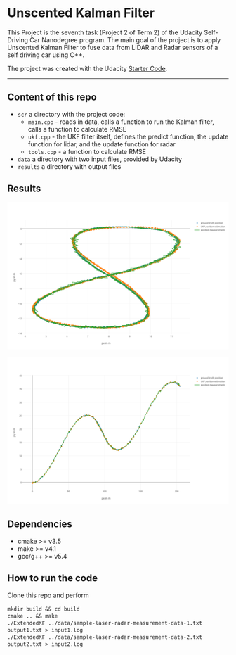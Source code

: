 # Unscented Kalman Filter
This Project is the seventh task (Project 2 of Term 2) of the Udacity Self-Driving Car Nanodegree program. The main goal of the project is to apply Unscented Kalman Filter to fuse data from LIDAR and Radar sensors of a self driving car using C++.

The project was created with the Udacity [Starter Code](https://github.com/udacity/CarND-Unscented-Kalman-Filter-Project).

---

## Content of this repo
- `scr`  a directory with the project code:
  - `main.cpp` - reads in data, calls a function to run the Kalman filter, calls a function to calculate RMSE
  - `ukf.cpp` - the UKF filter itself, defines the predict function, the update function for lidar, and the update function for radar
  - `tools.cpp` - a function to calculate RMSE
- `data`  a directory with two input files, provided by Udacity
- `results`  a directory with output files

## Results 

![input 1 results](readme_img/plot1.png)

![input 2 results](readme_img/plot2.png)

## Dependencies

* cmake >= v3.5
* make >= v4.1
* gcc/g++ >= v5.4

## How to run the code
Clone this repo and perform 
```
mkdir build && cd build
cmake .. && make
./ExtendedKF ../data/sample-laser-radar-measurement-data-1.txt output1.txt > input1.log
./ExtendedKF ../data/sample-laser-radar-measurement-data-2.txt output2.txt > input2.log
```

